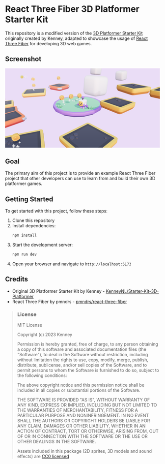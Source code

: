 # React Three Fiber 3D Platformer Starter Kit

This repository is a modified version of the [3D Platformer Starter Kit](https://github.com/KenneyNL/Starter-Kit-3D-Platformer) originally created by Kenney, adapted to showcase the usage of [React Three Fiber](https://github.com/pmndrs/react-three-fiber) for developing 3D web games.

## Screenshot

<p align="center"><img src="screenshots/screenshot.png"/></p>

## Goal

The primary aim of this project is to provide an example React Three Fiber project that other developers can use to learn from and build their own 3D platformer games.

## Getting Started

To get started with this project, follow these steps:

1. Clone this repository
2. Install dependencies:
   ```bash
   npm install
   ```
3. Start the development server:
   ```bash
   npm run dev
   ```
4. Open your browser and navigate to `http://localhost:5173`

## Credits

- Original 3D Platformer Starter Kit by Kenney - [KenneyNL/Starter-Kit-3D-Platformer](https://github.com/KenneyNL/Starter-Kit-3D-Platformer)
- React Three Fiber by pmndrs - [pmndrs/react-three-fiber](https://github.com/pmndrs/react-three-fiber)

> ### License
>
> MIT License
>
> Copyright (c) 2023 Kenney
>
> Permission is hereby granted, free of charge, to any person obtaining a copy of this software and associated documentation files (the "Software"), to deal in the Software without restriction, including without limitation the rights to use, copy, modify, merge, publish, distribute, sublicense, and/or sell copies of the Software, and to permit persons to whom the Software is furnished to do so, subject to the following conditions:
>
> The above copyright notice and this permission notice shall be included in all copies or substantial portions of the Software.
>
> THE SOFTWARE IS PROVIDED "AS IS", WITHOUT WARRANTY OF ANY KIND, EXPRESS OR IMPLIED, INCLUDING BUT NOT LIMITED TO THE WARRANTIES OF MERCHANTABILITY, FITNESS FOR A PARTICULAR PURPOSE AND NONINFRINGEMENT. IN NO EVENT SHALL THE AUTHORS OR COPYRIGHT HOLDERS BE LIABLE FOR ANY CLAIM, DAMAGES OR OTHER LIABILITY, WHETHER IN AN ACTION OF CONTRACT, TORT OR OTHERWISE, ARISING FROM, OUT OF OR IN CONNECTION WITH THE SOFTWARE OR THE USE OR OTHER DEALINGS IN THE SOFTWARE.
>
> Assets included in this package (2D sprites, 3D models and sound effects) are [CC0 licensed](https://creativecommons.org/publicdomain/zero/1.0/)
